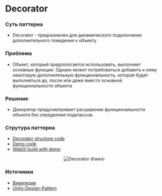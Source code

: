 # Decorator

### Суть паттерна

- Decorator - предназначен для динамического подключения дополнительного поведения к объекту

### Проблема
- Объект, который предпологается использовать, выполняет основные функции. Однако может потребоваться добавить к нему некоторую дополнительную функциональность, которая будет выполняться до, после или даже вместо основной функциональности объекта

### Решение
- Декоратор предусматривает расширение функциональности объекта без определния подклассов.

### Струтура паттерна

- [Decorator structure code](https://github.com/artem-karaman/Unity-Design-Pattern/blob/master/Assets/Structural%20Patterns/Decorator%20Pattern/Structure/DecoratorStructure.cs)
- [Demo code](https://github.com/artem-karaman/GRASPandGOF/tree/master/GOF/Stuctural%20design%20patterns/Decorator/source/Decorator)
- [WebGl build with demo](https://artem-karaman.github.io/GRASPandGOF/Decorator)
<div align="center">
  
  
![Decorator drawio](https://user-images.githubusercontent.com/19500536/160259968-c9ef8851-f98e-4cff-94d8-ebdd58329206.svg)

</div>

### Источники


- [Википедия](https://ru.wikipedia.org/wiki/%D0%94%D0%B5%D0%BA%D0%BE%D1%80%D0%B0%D1%82%D0%BE%D1%80_(%D1%88%D0%B0%D0%B1%D0%BB%D0%BE%D0%BD_%D0%BF%D1%80%D0%BE%D0%B5%D0%BA%D1%82%D0%B8%D1%80%D0%BE%D0%B2%D0%B0%D0%BD%D0%B8%D1%8F))
- [Unity-Design-Pattern](https://github.com/artem-karaman/Unity-Design-Pattern)
